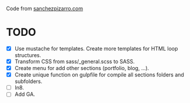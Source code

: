 Code from [sanchezpizarro.com](http://sanchezpizarro.com)

# TODO

- [x] Use mustache for templates. Create more templates for HTML loop structures.
- [x] Transform CSS from sass/_general.scss to SASS.
- [x] Create menu for add other sections (portfolio, blog, ...).
- [x] Create unique function on gulpfile for compile all sections folders and subfolders.
- [ ] In8.
- [ ] Add GA.